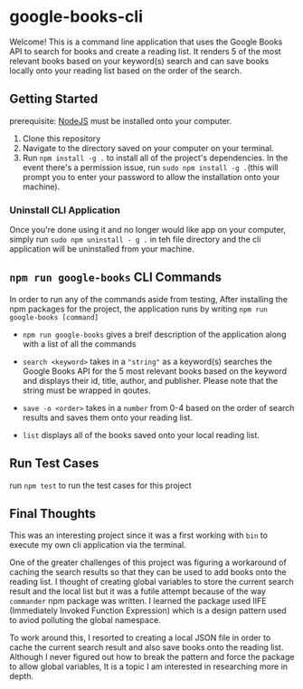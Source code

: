 # google-books-cli

Welcome! This is a command line application that uses the Google Books API to search for books and create a reading list. It renders 5 of the most relevant books based on your keyword(s) search and can save books locally onto your reading list based on the order of the search. 


## Getting Started

prerequisite: [NodeJS](https://nodejs.org/) must be installed onto your computer. 

1. Clone this repository 
2. Navigate to the directory saved on your computer on your terminal. 
3. Run `npm install -g .` to install all of the project's dependencies. In the event there's a permission issue, run 
`sudo npm install -g .`(this will prompt you to enter your password to allow the installation onto your machine).

### Uninstall CLI Application 
Once you're done using it and no longer would like app on your computer, simply run `sudo npm uninstall - g .` in teh file directory and the cli application will be uninstalled from your machine. 

## `npm run google-books` CLI Commands

In order to run any of the commands aside from testing, After installing the npm packages for the project, the application runs by writing `npm run google-books [command]`

- `npm run google-books` gives a breif description of the application along with a list of all the commands

- `search <keyword>` takes in a `"string"` as a keyword(s) searches the Google Books API for the 5 most relevant books based on the keyword and displays their id, title, author, and publisher. Please note that the string must be wrapped in qoutes. 

- `save -o <order>` takes in a `number` from 0-4 based on the order of search results and saves them onto your reading list. 

- `list` displays all of the books saved onto your local reading list. 

## Run Test Cases

run `npm test` to run the test cases for this project

## Final Thoughts

This was an interesting project since it was a first working with `bin` to execute my own cli application via the terminal.

One of the greater challenges of this project was figuring a workaround of caching the search results so that they can be used to add books onto the reading list. I thought of creating global variables to store the current search result and the local list but it was a futile attempt because of the way `commander` npm package was written. I learned the package used IIFE (Immediately Invoked Function Expression) which is a design pattern used to aviod polluting the global namespace. 

To work around this, I resorted to creating a local JSON file in order to cache the current search result and also save books onto the reading list. Although I never figured out how to break the pattern and force the package to allow global variables, It is a topic I am interested in researching more in depth. 